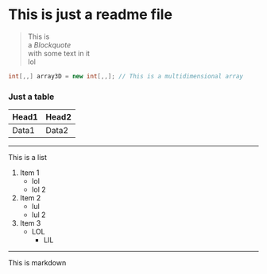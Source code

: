 # This is just a readme file

> This is  
a _*Blockquote*_  
with some text in it  
lol

```C#
int[,,] array3D = new int[,,]; // This is a multidimensional array
```
### Just a table
|Head1|Head2|
|-----|-----|
|Data1|Data2|

---

This is a list
1. Item 1
	- lol
	- lol 2
1. Item 2
	- lul
	- lul 2
1. Item 3
	- LOL
		- LIL
---
This is markdown

